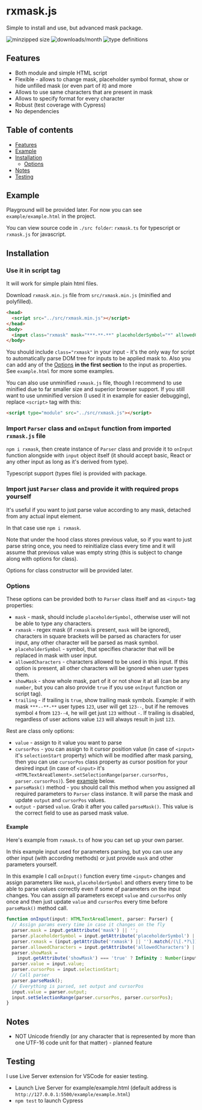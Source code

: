# rxmask.js
Simple to install and use, but advanced mask package.

![minzipped size](https://img.shields.io/bundlephobia/minzip/rxmask)
![downloads/month](https://img.shields.io/npm/dm/rxmask)
![type definitions](https://img.shields.io/npm/types/rxmask)

## <a name="Features"></a>Features
* Both module and simple HTML script
* Flexible - allows to change mask, placeholder symbol format, show or hide unfilled mask (or even part of it) and more
* Allows to use same characters that are present in mask
* Allows to specify format for every character
* Robust (test coverage with Cypress)
* No dependencies

## Table of contents
* [Features](#Features)
* [Example](#Example)
* [Installation](#Installation)
  * [Options](#Installation/Options)
* [Notes](#Notes)
* [Testing](#Testing)

## <a name="Example"></a>Example
Playground will be provided later. For now you can see `example/example.html` in the project.

You can view source code in `./src folder`: `rxmask.ts` for typescript or `rxmask.js` for javascript.

## <a name="Installation"></a>Installation
### Use it in script tag
It will work for simple plain html files.

Download `rxmask.min.js` file from `src/rxmask.min.js` (minified and polyfilled).
```HTML
<head>
  <script src="../src/rxmask.min.js"></script>
</head>
<body>
  <input class="rxmask" mask="***-**-**" placeholderSymbol="*" allowedCharacters="[0-9]"/>
</body>
```
You should include `class="rxmask"` in your input - it's the only way for script to automatically parse DOM tree for inputs to be applied mask to. Also you can add any of the [Options](#Installation/Options) **in the first section** to the input as properties. See `example.html` for more some examples.

You can also use unminified `rxmask.js` file, though I recommend to use minified due to far smaller size and superior browser support. If you still want to use unminified version (I used it in example for easier debugging), replace `<script>` tag with this:
```HTML
<script type="module" src="../src/rxmask.js"></script>
```

### Import `Parser` class and `onInput` function from imported `rxmask.js` file
`npm i rxmask`, then create instance of `Parser` class and provide it to `onInput` function alongside with `input` object itself (it should accept basic, React or any other input as long as it's derived from <HTMLTextAreaElement> type).

Typescript support (types file) is provided with package.

### Import just `Parser` class and provide it with required props yourself
It's useful if you want to just parse value according to any mask, detached from any actual input element.

In that case use `npm i rxmask`.

Note that under the hood class stores previous value, so if you want to just parse string once, you need to reinitialize class every time and it will assume that previous value was empty string (this is subject to change along with options for class).

Options for class constructor will be provided later.

### <a name="Installation/Options"></a>Options
These options can be provided both to `Parser` class itself and as `<input>` tag properties:
* `mask` - mask, should include `placeholderSymbol`, otherwise user will not be able to type any characters.
* `rxmask` - regex mask (if `rxmask` is present, `mask` will be ignored), characters in square brackets will be parsed as characters for user input, any other character will be parsed as mask symbol.
* `placeholderSymbol` - symbol, that specifies character that will be replaced in mask with user input.
* `allowedCharacters` - characters allowed to be used in this input. If this option is present, all other characters will be ignored when user types them.
* `showMask` - show whole mask, part of it or not show it at all (can be any `number`, but you can also provide `true` if you use `onInput` function or script tag).
* `trailing` - if trailing is `true`, show trailing mask symbols. Example: if with mask `***--**-**` user types `123`, user will get `123--`, but if he removes symbol `4` from `123--4`, he will get just `123` without `-`. If trailing is disabled, regardless of user actions value `123` will always result in just `123`.

Rest are class only options:
* `value` - assign to it value you want to parse
* `cursorPos` - you can assign to it cursor position value (in case of `<input>` it's `selectionStart` property) which will be modified after mask parsing, then you can use `cursorPos` class property as cursor position for your desired input (in case of `<input>` it's `<HTMLTextAreaElement>.setSelectionRange(parser.cursorPos, parser.cursorPos)`). See [example](#Installation/Options/Example) below.
* `parseMask()` method - you should call this method when you assigned all required parameters to `Parser` class instance. It will parse the mask and update `output` and `cursorPos` values.
* `output` - parsed `value`. Grab it after you called `parseMask()`. This value is the correct field to use as parsed mask value.
#### <a name="Installation/Options/Example"></a>Example
Here's example from `rxmask.ts` of how you can set up your own parser.

In this example <HTMLTextAreaElement> input used for parameters parsing, but you can use any other input (with according methods) or just provide `mask` and other parameters yourself.

In this example I call `onInput()` function every time `<input>` changes and assign parameters like `mask`, `placeholderSymbol` and others every time to be able to parse values correctly even if some of parameters on the input changes. You can assign all parameters except `value` and `cursorPos` only once and then just update `value` and `cursorPos` every time before `parseMask()` method call.

```javascript
function onInput(input: HTMLTextAreaElement, parser: Parser) {
  // Assign params every time in case it changes on the fly
  parser.mask = input.getAttribute('mask') || '';
  parser.placeholderSymbol = input.getAttribute('placeholderSymbol') || '*';
  parser.rxmask = (input.getAttribute('rxmask') || '').match(/(\[.*?\])|(.)/g) || [];
  parser.allowedCharacters = input.getAttribute('allowedCharacters') || '.';
  parser.showMask =
    input.getAttribute('showMask') === 'true' ? Infinity : Number(input.getAttribute('showMask'));
  parser.value = input.value;
  parser.cursorPos = input.selectionStart;
  // Call parser
  parser.parseMask();
  // Everything is parsed, set output and cursorPos
  input.value = parser.output;
  input.setSelectionRange(parser.cursorPos, parser.cursorPos);
}
```

## <a name="Notes"></a>Notes
* NOT Unicode friendly (or any character that is represented by more than one UTF-16 code unit for that matter) - planned feature

## <a name="Testing"></a>Testing
I use Live Server extension for VSCode for easier testing.
* Launch Live Server for example/example.html (default address is `http://127.0.0.1:5500/example/example.html`)
* `npm test` to launch Cypress

